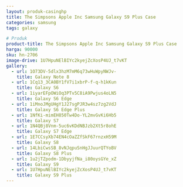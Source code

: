 ```yaml
---
layout: produk-casinghp
title: The Simpsons Apple Inc Samsung Galaxy S9 Plus Case
categories: samsung
tags: galaxy

# Produk
product-title: The Simpsons Apple Inc Samsung Galaxy S9 Plus Case
harga: 90000
sku: hn-2706
image-drive: 1U7HpuNElBIYc2kyejZcXosP4UJ_t7vKT
gallery:
  - url: 1O73DV-5dlx3hzM7mM6q73wHuWpyNWJv-
    title: Galaxy Note 8
  - url: 1Cq13_3CA0BY1fV7i1xbrP-f-q-h1kKun
    title: Galaxy S6
  - url: 1iyarEFpOWiOq3PTv5C8iA9Pwjus4oLN5
    title: Galaxy S6 Edge
  - url: 1iMnoJMgUHgY1J27sgPJR3w4sz7zg2VdJ
    title: Galaxy S6 Edge Plus
  - url: 1NfKi-mimEH850Tw4Do-YL2mvGvKi6Hb5
    title: Galaxy S7
  - url: 1N4QBj8Vnm-5uc6vKDdNBJzb2Xt5r8ohE
    title: Galaxy S7 Edge
  - url: 1E7CCsyXb74EN4cOaZZfSkF67rnzxH59M
    title: Galaxy S8
  - url: 14LbiCwsSB_8vNJqpuSnHgJJuurQTYoBV
    title: Galaxy S8 Plus
  - url: 1u2jTZpodm-1DbyyjfNa_i80oysGYe_xZ
    title: Galaxy S9
  - url: 1U7HpuNElBIYc2kyejZcXosP4UJ_t7vKT
    title: Galaxy S9 Plus
---
```

